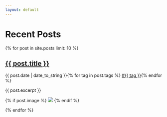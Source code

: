 ```yaml
---
layout: default
---
```


<h1>Recent Posts</h1>

{% for post in site.posts limit: 10 %}

  <h2><a href='{{ post.url }}'>{{ post.title }}</a></h2>
  <div class="post-info"><span class="post-date">{{ post.date | date_to_string }}</span>{% for tag in post.tags %} <a class="post-tag" href='/tags/{{ tag }}'>#{{ tag }}</a>{% endfor %}</div>

  {{ post.excerpt }}

  {% if post.image %}
  <img src="{{ post.image }}">
  {% endif %}

{% endfor %}
